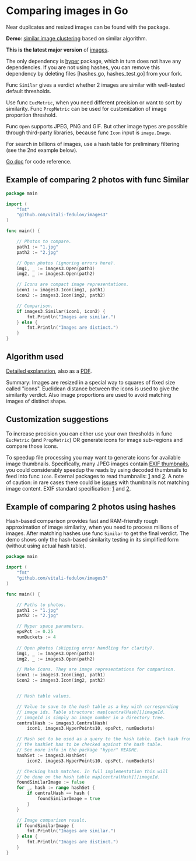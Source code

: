 # Comparing images in Go

Near duplicates and resized images can be found with the package.

**Demo**: [similar image clustering](https://similar.pictures) based on similar algorithm.

**This is the latest major version** of [images](https://github.com/vitali-fedulov/images).

The only dependency is [hyper](https://github.com/vitali-fedulov/hyper) package, which in turn does not have any dependencies. If you are not using hashes, you can remove this dependency by deleting files [hashes.go, hashes_test.go] from your fork.

Func `Similar` gives a verdict whether 2 images are similar with well-tested default thresholds.

Use func `EucMetric`, when you need different precision or want to sort by similarity. Func `PropMetric` can be used for customization of image proportion threshold.

Func `Open` supports JPEG, PNG and GIF. But other image types are possible through third-party libraries, because func `Icon` input is `image.Image`.

For search in billions of images, use a hash table for preliminary filtering (see the 2nd example below).

[Go doc](https://pkg.go.dev/github.com/vitali-fedulov/images3) for code reference.

## Example of comparing 2 photos with func Similar

```go
package main

import (
	"fmt"
	"github.com/vitali-fedulov/images3"
)

func main() {

	// Photos to compare.
	path1 := "1.jpg"
	path2 := "2.jpg"

	// Open photos (ignoring errors here).
	img1, _ := images3.Open(path1)
	img2, _ := images3.Open(path2)

	// Icons are compact image representations.
	icon1 := images3.Icon(img1, path1)
	icon2 := images3.Icon(img2, path2)

	// Comparison.
	if images3.Similar(icon1, icon2) {
		fmt.Println("Images are similar.")
	} else {
		fmt.Println("Images are distinct.")
	}
}
```

## Algorithm used

[Detailed explanation](https://vitali-fedulov.github.io/algorithm-for-perceptual-image-comparison.html), also as a [PDF](https://github.com/vitali-fedulov/research/blob/main/Algorithm%20for%20perceptual%20image%20comparison.pdf).

Summary: Images are resized in a special way to squares of fixed size called "icons". Euclidean distance between the icons is used to give the similarity verdict. Also image proportions are used to avoid matching images of distinct shape.

## Customization suggestions

To increase precision you can either use your own thresholds in func `EucMetric` (and `PropMetric`) OR generate icons for image sub-regions and compare those icons.

To speedup file processing you may want to generate icons for available image thumbnails. Specifically, many JPEG images contain [EXIF thumbnails](https://www.similar.pictures/jpeg-thumbnail-reader.html), you could considerably speedup the reads by using decoded thumbnails to feed into func `Icon`. External packages to read thumbnails: [1](https://github.com/dsoprea/go-exif) and [2](https://github.com/rwcarlsen/goexif). A note of caution: in rare cases there could be [issues](https://security.stackexchange.com/questions/116552/the-history-of-thumbnails-or-just-a-previous-thumbnail-is-embedded-in-an-image/201785#201785) with thumbnails not matching image content. EXIF standard specification: [1](https://www.media.mit.edu/pia/Research/deepview/exif.html) and [2](https://www.exif.org/Exif2-2.PDF).


## Example of comparing 2 photos using hashes

Hash-based comparison provides fast and RAM-friendly rough approximation of image similarity, when you need to process millions of images. After matching hashes use func `Similar` to get the final verdict. The demo shows only the hash-based similarity testing in its simplified form (without using actual hash table).

```go
package main

import (
	"fmt"
	"github.com/vitali-fedulov/images3"
)

func main() {

	// Paths to photos.
	path1 := "1.jpg"
	path2 := "2.jpg"

	// Hyper space parameters.
	epsPct := 0.25
	numBuckets := 4
	
	// Open photos (skipping error handling for clarity).
	img1, _ := images3.Open(path1)
	img2, _ := images3.Open(path2)

	// Make icons. They are image representations for comparison.
	icon1 := images3.Icon(img1, path1)
	icon2 := images3.Icon(img2, path2)


	// Hash table values.

	// Value to save to the hash table as a key with corresponding
	// image ids. Table structure: map[centralHash][]imageId.
	// imageId is simply an image number in a directory tree.
	centralHash := images3.CentralHash(
		icon1, images3.HyperPoints10, epsPct, numBuckets)

	// Hash set to be used as a query to the hash table. Each hash from
	// the hashSet has to be checked against the hash table.
	// See more info in the package "hyper" README.
	hashSet := images3.HashSet(
		icon2, images3.HyperPoints10, epsPct, numBuckets)

	// Checking hash matches. In full implementation this will
	// be done on the hash table map[centralHash][]imageId.
	foundSimilarImage := false
	for _, hash := range hashSet {
		if centralHash == hash {
			foundSimilarImage = true
		}
	}

	// Image comparison result.
	if foundSimilarImage {
		fmt.Println("Images are similar.")
	} else {
		fmt.Println("Images are distinct.")
	}
}
```
